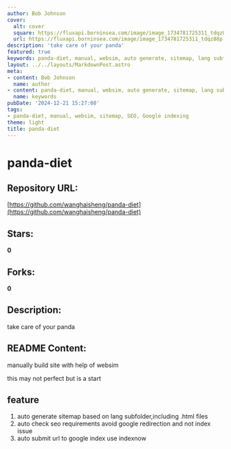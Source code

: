 ```yaml
---
author: Bob Johnson
cover:
  alt: cover
  square: https://fluxapi.borninsea.com/image/image_1734781725311_tdqz88p
  url: https://fluxapi.borninsea.com/image/image_1734781725311_tdqz88p
description: 'take care of your panda'
featured: true
keywords: panda-diet, manual, websim, auto generate, sitemap, lang subfolder, .html files, auto check, SEO requirements, Google redirection, not index issue, auto submit, URL, Google index, IndexNow
layout: ../../layouts/MarkdownPost.astro
meta:
- content: Bob Johnson
  name: author
- content: panda-diet, manual, websim, auto generate, sitemap, lang subfolder, .html files, auto check, SEO requirements, Google redirection, not index issue, auto submit, URL, Google index, IndexNow
  name: keywords
pubDate: '2024-12-21 15:27:08'
tags:
- panda-diet, manual, websim, sitemap, SEO, Google indexing
theme: light
title: panda-diet
---
```


# panda-diet

## Repository URL: 
[https://github.com/wanghaisheng/panda-diet](https://github.com/wanghaisheng/panda-diet)

## Stars: 
**0**

## Forks: 
**0**

## Description: 
take care of your panda

## README Content: 
manually build site with help of websim



this may not perfect but is a start


## feature 


1. auto generate sitemap based on lang subfolder,including .html files
2. auto check seo requirements avoid google redirection and not index issue
3. auto submit url to google index use indexnow

